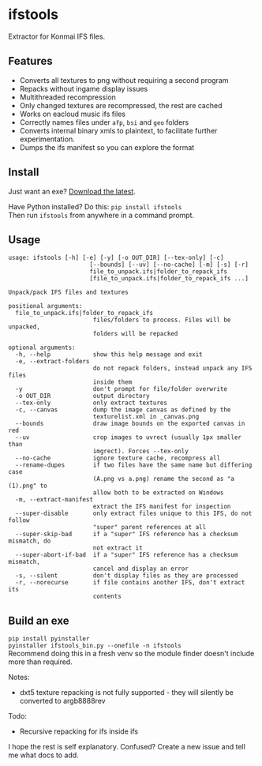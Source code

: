 # ifstools
Extractor for Konmai IFS files.

## Features
- Converts all textures to png without requiring a second program
- Repacks without ingame display issues
- Multithreaded recompression
- Only changed textures are recompressed, the rest are cached
- Works on eacloud music ifs files
- Correctly names files under `afp`, `bsi` and `geo` folders
- Converts internal binary xmls to plaintext, to facilitate further experimentation.
- Dumps the ifs manifest so you can explore the format

## Install
Just want an exe? [Download the latest](https://github.com/mon/ifstools/releases).

Have Python installed? Do this:
`pip install ifstools`  
Then run `ifstools` from anywhere in a command prompt.

## Usage
```
usage: ifstools [-h] [-e] [-y] [-o OUT_DIR] [--tex-only] [-c]
                       [--bounds] [--uv] [--no-cache] [-m] [-s] [-r]
                       file_to_unpack.ifs|folder_to_repack_ifs
                       [file_to_unpack.ifs|folder_to_repack_ifs ...]

Unpack/pack IFS files and textures

positional arguments:
  file_to_unpack.ifs|folder_to_repack_ifs
                        files/folders to process. Files will be unpacked,
                        folders will be repacked

optional arguments:
  -h, --help            show this help message and exit
  -e, --extract-folders
                        do not repack folders, instead unpack any IFS files
                        inside them
  -y                    don't prompt for file/folder overwrite
  -o OUT_DIR            output directory
  --tex-only            only extract textures
  -c, --canvas          dump the image canvas as defined by the
                        texturelist.xml in _canvas.png
  --bounds              draw image bounds on the exported canvas in red
  --uv                  crop images to uvrect (usually 1px smaller than
                        imgrect). Forces --tex-only
  --no-cache            ignore texture cache, recompress all
  --rename-dupes        if two files have the same name but differing case
                        (A.png vs a.png) rename the second as "a (1).png" to
                        allow both to be extracted on Windows
  -m, --extract-manifest
                        extract the IFS manifest for inspection
  --super-disable       only extract files unique to this IFS, do not follow
                        "super" parent references at all
  --super-skip-bad      if a "super" IFS reference has a checksum mismatch, do
                        not extract it
  --super-abort-if-bad  if a "super" IFS reference has a checksum mismatch,
                        cancel and display an error
  -s, --silent          don't display files as they are processed
  -r, --norecurse       if file contains another IFS, don't extract its
                        contents
```

## Build an exe
`pip install pyinstaller`  
`pyinstaller ifstools_bin.py --onefile -n ifstools`  
Recommend doing this in a fresh venv so the module finder doesn't include more than required.

Notes:
- dxt5 texture repacking is not fully supported - they will silently be converted to argb8888rev

Todo:
- Recursive repacking for ifs inside ifs

I hope the rest is self explanatory. Confused? Create a new issue and tell me what docs to add.
